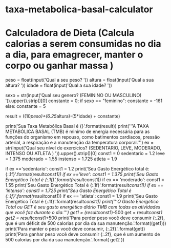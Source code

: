 # taxa-metabolica-basal-calculator
# Calculadora de Dieta (Calcula calorias a serem consumidas no dia a dia, para emagrecer, manter o corpo ou ganhar massa )


peso = float(input('Qual a seu peso? '))
altura = float(input('Qual a sua altura? '))
idade = float(input('Qual a sua idade? '))

sexo = str(input('Qual seu genero? (FEMININO OU MASCULINO) ')).upper().strip()[0]
constante = 0;
if sexo == "feminino":
    constante = -161
else:
    constante = 5

result = ((10*peso)+(6.25*altura)-(5*idade) + constante)

print('Sua Taxa Metabólica Basal é {}'.format(result))
print('''A TAXA METABÓLICA BASAL (TMB) é minimo de energia necessária para as
funções do organismo em repouso, como batimentos cardíacos, pressão arterial, 
a respiração e a manutenção da temperatura corporal.''')
ex = str(input('Qual seu nível de exercícios? (SEDENTARIO, LEVE, MODERADO, INTENSO OU ATLETA ) ')).upper().strip()[0]
const1 = 0
sedentario = 1.2
leve = 1.375
moderado = 1.55
instenso = 1.725
atleta = 1.9

if ex =='sedentario':
    const1 = 1.2
    print('Seu Gasto Energético total é: {:.1f}'.format(result*const1))
if ex =='leve':
    const1 = 1.375
    print('Seu Gasto Energético Total é {:.1f}'.format(result*const1))
if ex == 'moderado':
    const1 = 1.55
    print('Seu Gasto Energético Total é {:.1f}'.format(result*const1))
if ex == 'intenso':
    const1 = 1.725
    print('Seu Gasto Energético Total é {:.1f}'.format(result*const1))
if ex == 'atleta':
    const1 = 1.9
    print('Seu Gasto Energético Total é {:.1f}'.format(result*const1))
print('''O Gasto Energético Total ou GET é seu gasto energético diário TMB com todas as atividades que você faz 
durante o dia.''')
get1 = (result*const1)-500
get = result*const1
get2 = result*const1+500
print('Para perder peso você deve consumir {:.2f}, que é um déficit de 500 calorias por dia da sua manutenção.'.format((get1)))
print('Para manter o peso você deve consumir, {:.2f}.'.format(get))
print('Para ganhar peso você deve consumir {:.2f}, que é um aumento de 500 calorias por dia da sua manutenção.'.format( get2 ))
